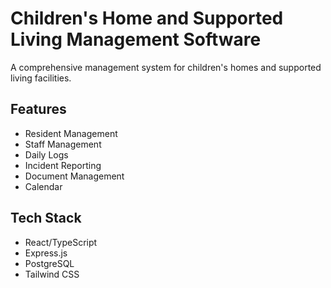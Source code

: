 # Children's Home and Supported Living Management Software

A comprehensive management system for children's homes and supported living facilities.

## Features

- Resident Management
- Staff Management
- Daily Logs
- Incident Reporting
- Document Management
- Calendar

## Tech Stack

- React/TypeScript
- Express.js
- PostgreSQL
- Tailwind CSS
